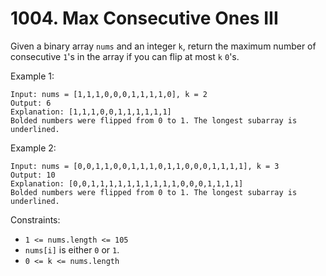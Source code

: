 # 1004. Max Consecutive Ones III

Given a binary array `nums` and an integer `k`, return the maximum number of consecutive `1`'s in the array if you can flip at most `k` `0`'s.



Example 1:

    Input: nums = [1,1,1,0,0,0,1,1,1,1,0], k = 2
    Output: 6
    Explanation: [1,1,1,0,0,1,1,1,1,1,1]
    Bolded numbers were flipped from 0 to 1. The longest subarray is underlined.

Example 2:

    Input: nums = [0,0,1,1,0,0,1,1,1,0,1,1,0,0,0,1,1,1,1], k = 3
    Output: 10
    Explanation: [0,0,1,1,1,1,1,1,1,1,1,1,0,0,0,1,1,1,1]
    Bolded numbers were flipped from 0 to 1. The longest subarray is underlined.

Constraints:
- `1 <= nums.length <= 105`
- `nums[i]` is either `0` or `1`.
- `0 <= k <= nums.length`